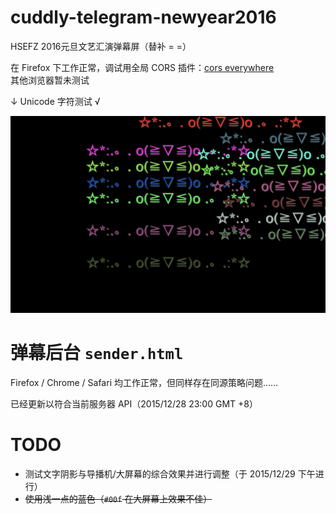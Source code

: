 # cuddly-telegram-newyear2016

HSEFZ 2016元旦文艺汇演弹幕屏（替补 = =）

在 Firefox 下工作正常，调试用全局 CORS 插件：[cors everywhere](https://addons.mozilla.org/zh-CN/firefox/addon/cors-everywhere/)  
其他浏览器暂未测试

↓ Unicode 字符测试 √

![Screenshot](screenshot.png)

弹幕后台 `sender.html`
=====================

Firefox / Chrome / Safari 均工作正常，但同样存在同源策略问题……

已经更新以符合当前服务器 API（2015/12/28 23:00 GMT +8）

TODO
====

* 测试文字阴影与导播机/大屏幕的综合效果并进行调整（于 2015/12/29 下午进行）
* ~~使用浅一点的蓝色（`#00f` 在大屏幕上效果不佳）~~
